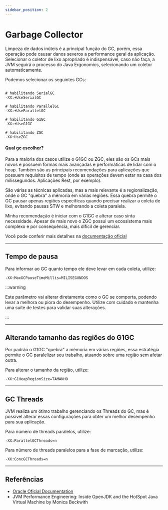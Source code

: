 ```yaml
---
sidebar_position: 2
---
```


# Garbage Collector

Limpeza de dados inúteis é a principal função do GC, porém, essa operação pode causar danos severos a performance geral da aplicação.
Selecionar o coletor de lixo apropriado é indispensável, caso não faça, a JVM seguirá o processo do Java Ergonomics, selecionando um coletor automaticamente.


Podemos selecionar os seguintes GCs:

```shell

# habilitando SerialGC
-XX:+UseSerialGC

# habilitando ParallelGC
-XX:+UseParallelGC

# habilitando G1GC
-XX:+UseG1GC

# habilitando ZGC
-XX:UseZGC
```

#### Qual gc escolher?

Para a maioria dos casos utilize o G1GC ou ZGC, eles são os GCs mais novos e possuem formas mais avançadas e performáticas de lidar com o heap.
Também são as principais recomendações para aplicações que possuem requisitos de tempo (onde as operações devem estar na casa dos milissegundos. Aplicações Rest, por exemplo).

São várias as técnicas aplicadas, mas a mais relevante é a regionalização, onde o GC "quebra" a mémoria em várias regiões. 
Essa quebra permite o GC pausar apenas regiões especificas quando precisar realizar a coleta de lixo, evitando pausas STW e 
melhorando a coleta paralela. 

Minha recomendação é iniciar com o G1GC e alterar caso sinta necessidade. Apesar de mais novo o ZGC possui um ecossistema mais complexo e por consequência, mais difícil de gerenciar.

Você pode conferir mais detalhes na [documentação oficial](https://docs.oracle.com/en/java/javase/17/gctuning/available-collectors.html)


---
## Tempo de pausa

Para informar ao GC quanto tempo ele deve levar em cada coleta, utilize:

```shell
-XX:MaxGCPauseTimeMillis=MILISEGUNDOS 
```

:::warning

Este parâmetro vai alterar diretamente como o GC se comporta, podendo levar a melhora ou piora do desempenho.
Utilize com cuidado e mantenha uma suíte de testes para validar suas alterações.

:::

---
## Alterando tamanho das regiões do G1GC

Por padrão o G1GC "quebra" a mémoria em várias regiões, essa estratégia permite o GC paralelizar seu trabalho, atuando sobre uma região sem afetar outra. 

Para alterar o tamanho da região, utilize:

```shell
-XX:G1HeapRegionSize=TAMANHO
```

---
## GC Threads

JVM realiza um ótimo trabalho gerenciando os Threads do GC, mas é possível alterar essas configurações para obter um
melhor desempenho para sua aplicação.

Para número de threads paralelos, utilize:
```shell
-XX:ParallelGCThreads=n
```

Para número de threads paralelos para a fase de marcação, utilize:
```shell
-XX:ConcGCThreads=n
```

---
## Referências

- [Oracle Oficial Documentation](https://www.oracle.com/technical-resources/articles/java/g1gc.html)
- JVM Performance Engineering: Inside OpenJDK and the HotSpot Java Virtual Machine by Monica Beckwith